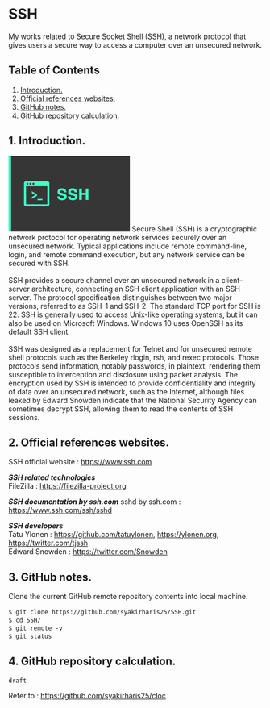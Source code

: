 # SSH
My works related to Secure Socket Shell (SSH), a network protocol that gives users a secure way to access a computer over an unsecured network.

## Table of Contents
1. [Introduction.](#introduction)
2. [Official references websites.](#references)
3. [GitHub notes.](#github)
4. [GitHub repository calculation.](#calculation)

<a name="introduction"></a>
## 1. Introduction.
<img src="ssh.webp" height="150"> 
Secure Shell (SSH) is a cryptographic network protocol for operating network services securely over an unsecured network. Typical applications include remote command-line, login, and remote command execution, but any network service can be secured with SSH.
<br /><br />
SSH provides a secure channel over an unsecured network in a client–server architecture, connecting an SSH client application with an SSH server. The protocol specification distinguishes between two major versions, referred to as SSH-1 and SSH-2. The standard TCP port for SSH is 22. SSH is generally used to access Unix-like operating systems, but it can also be used on Microsoft Windows. Windows 10 uses OpenSSH as its default SSH client.
<br /><br />
SSH was designed as a replacement for Telnet and for unsecured remote shell protocols such as the Berkeley rlogin, rsh, and rexec protocols. Those protocols send information, notably passwords, in plaintext, rendering them susceptible to interception and disclosure using packet analysis. The encryption used by SSH is intended to provide confidentiality and integrity of data over an unsecured network, such as the Internet, although files leaked by Edward Snowden indicate that the National Security Agency can sometimes decrypt SSH, allowing them to read the contents of SSH sessions.

<a name="references"></a>
## 2. Official references websites. 
SSH official website : https://www.ssh.com <br />

**_SSH related technologies_** <br />
FileZilla : https://filezilla-project.org <br />

**_SSH documentation by ssh.com_**
sshd by ssh.com : https://www.ssh.com/ssh/sshd <br />

**_SSH developers_** <br />
Tatu Ylonen : https://github.com/tatuylonen, https://ylonen.org, https://twitter.com/tjssh <br />
Edward Snowden : https://twitter.com/Snowden <br />
 
<a name="github"></a>
## 3. GitHub notes.
Clone the current GitHub remote repository contents into local machine.
```
$ git clone https://github.com/syakirharis25/SSH.git
$ cd SSH/
$ git remote -v
$ git status
```

<a name="calculation"></a>
## 4. GitHub repository calculation.
```
draft
```
Refer to : https://github.com/syakirharis25/cloc
